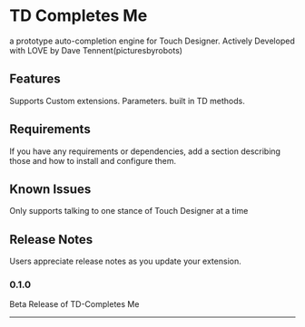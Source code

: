 # TD Completes Me

a prototype auto-completion engine for Touch Designer. Actively Developed with LOVE by Dave Tennent(picturesbyrobots)

## Features

Supports Custom extensions. Parameters. built in TD methods.

## Requirements

If you have any requirements or dependencies, add a section describing those and how to install and configure them.

## Known Issues

Only supports talking to one stance of Touch Designer at a time

## Release Notes

Users appreciate release notes as you update your extension.

### 0.1.0

Beta Release of TD-Completes Me

-----------------------------------------------------------------------------------------------------------
